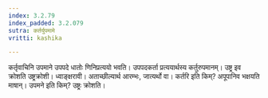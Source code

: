 ```yaml
---
index: 3.2.79
index_padded: 3.2.079
sutra: कर्तर्युपमामे
vritti: kashika

---
```

कर्तृवाचिनि उपमाने उपपदे धातोः णिनिप्रत्ययो भवति। उपपदकर्ता प्रत्ययार्थस्य कर्तुरुपमानम्। उष्ट्र इव क्रोशति उष्ट्रक्रोशी। ध्वाङ्क्षरावी। अताच्छील्यार्थ आरम्भः, जात्यर्थो वा। कर्तरि इति किम्? अपूपानिव भक्षयति माषान्। उपमने इति किम्? उष्ट्रः क्रोशति।